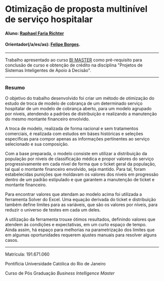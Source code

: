 # Otimização de proposta multinível de serviço hospitalar

#### Aluno: [Raphael Faria Richter](https://github.com/richterraphael)
#### Orientador(/a/es/as): [Felipe Borges](https://github.com/FelipeBorgesC).

---

Trabalho apresentado ao curso [BI MASTER](https://ica.puc-rio.ai/bi-master) como pré-requisito para conclusão de curso e obtenção de crédito na disciplina "Projetos de Sistemas Inteligentes de Apoio à Decisão".


---

### Resumo

O objetivo do trabalho desenvolvido foi criar um método de otimização do estudo de troca de modelo de cobrança de um determinado serviço hospitalar de um modelo de cobrança aberto, para um modelo agrupado por níveis, atendendo a padrões de distribuição e realizando a manutenção do mesmo montante financeiro envolvido.

A troca de modelo, realizada de forma racional e sem tratamentos comerciais, é realizada com estudos em báses históricas e seleções especificas para compor apenas as informações pertinentes ao serviço selecionado e sua composição.

Com a base preparada, o modelo consiste em utilizar a distribuição da população por níveis de classificação médica e propor valores do serviço progressivamente em cada nível de forma que o ticket geral da população, tal qual o montante financeiro envolvido, seja mantido. Para tal, foram estabelecidas punições que moldavam os valores dos níveis em progressão dentro de um padrão estipulado e que garantem a manutenção de ticket e montante financeiro. 

Para encontrar valores que atendam ao modelo acima foi utilizada a ferramenta Solver do Excel. Uma equação derivada do ticket e distribuição também define limites para as variáveis, que são os valores por níveis, para reduzir o universo de testes em cada um deles.

A utilização da ferramenta trouxe ótimos resultados, definindo valores que atendem às condições e expectativas, em um curto espaço de tempo. Ainda assim, há espaço para melhorias na parametrização dos limites que em algumas oportunidades requerem ajustes manuais para resolver alguns casos.

---

Matrícula: 191.671.060

Pontifícia Universidade Católica do Rio de Janeiro

Curso de Pós Graduação *Business Intelligence Master*
